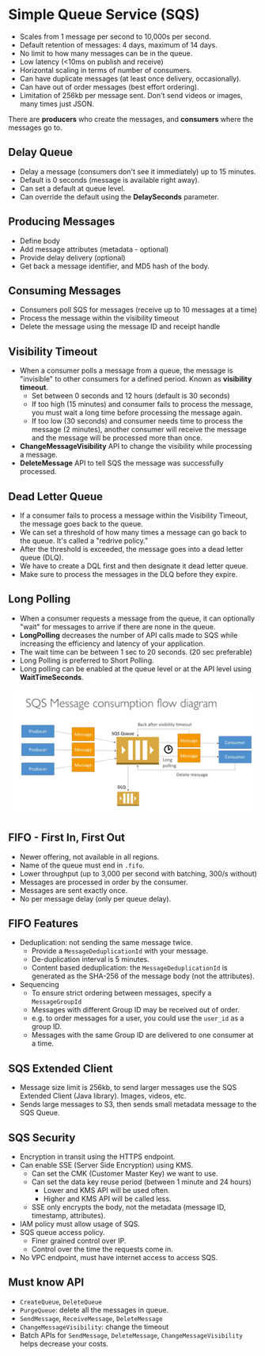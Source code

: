 # Simple Queue Service (SQS)

- Scales from 1 message per second to 10,000s per second.
- Default retention of messages: 4 days, maximum of 14 days.
- No limit to how many messages can be in the queue.
- Low latency (<10ms on publish and receive)
- Horizontal scaling in terms of number of consumers.
- Can have duplicate messages (at least once delivery, occasionally).
- Can have out of order messages (best effort ordering).
- Limitation of 256kb per message sent. Don't send videos or images, many times just JSON.

There are **producers** who create the messages, and **consumers** where the messages go to.

## Delay Queue

- Delay a message (consumers don't see it immediately) up to 15 minutes.
- Default is 0 seconds (message is available right away).
- Can set a default at queue level.
- Can override the default using the **DelaySeconds** parameter.

## Producing Messages

- Define body
- Add message attributes (metadata - optional)
- Provide delay delivery (optional)
- Get back a message identifier, and MD5 hash of the body.

## Consuming Messages

- Consumers poll SQS for messages (receive up to 10 messages at a time)
- Process the message within the visibility timeout
- Delete the message using the message ID and receipt handle

## Visibility Timeout

- When a consumer polls a message from a queue, the message is "invisible" to other consumers for a defined period. Known as **visibility timeout**.
  - Set between 0 seconds and 12 hours (default is 30 seconds)
  - If too high (15 minutes) and consumer fails to process the message, you must wait a long time before processing the message again.
  - If too low (30 seconds) and consumer needs time to process the message (2 minutes), another consumer will receive the message and the message will be processed more than once.
- **ChangeMessageVisibility** API to change the visibility while processing a message.
- **DeleteMessage** API to tell SQS the message was successfully processed.

## Dead Letter Queue

- If a consumer fails to process a message within the Visibility Timeout, the message goes back to the queue.
- We can set a threshold of how many times a message can go back to the queue. It's called a "redrive policy."
- After the threshold is exceeded, the message goes into a dead letter queue (DLQ).
- We have to create a DQL first and then designate it dead letter queue.
- Make sure to process the messages in the DLQ before they expire.

## Long Polling

- When a consumer requests a message from the queue, it can optionally "wait" for messages to arrive if there are none in the queue.
- **LongPolling** decreases the number of API calls made to SQS while increasing the efficiency and latency of your application.
- The wait time can be between 1 sec to 20 seconds. (20 sec preferable)
- Long Polling is preferred to Short Polling.
- Long polling can be enabled at the queue level or at the API level using **WaitTimeSeconds**.

![SQS Flow](../images/../../images/sqs-flow.png)

## FIFO - First In, First Out

- Newer offering, not available in all regions.
- Name of the queue must end in `.fifo`.
- Lower throughput (up to 3,000 per second with batching, 300/s without)
- Messages are processed in order by the consumer.
- Messages are sent exactly once.
- No per message delay (only per queue delay).

## FIFO Features

- Deduplication: not sending the same message twice.
  - Provide a `MessageDeduplicationId` with your message.
  - De-duplication interval is 5 minutes.
  - Content based deduplication: the `MessageDeduplicationId` is generated as the SHA-256 of the message body (not the attributes).
- Sequencing
  - To ensure strict ordering between messages, specify a `MessageGroupId`
  - Messages with different Group ID may be received out of order.
  - e.g. to order messages for a user, you could use the `user_id` as a group ID.
  - Messages with the same Group ID are delivered to one consumer at a time.

## SQS Extended Client

- Message size limit is 256kb, to send larger messages use the SQS Extended Client (Java library). Images, videos, etc.
- Sends large messages to S3, then sends small metadata message to the SQS Queue.

## SQS Security

- Encryption in transit using the HTTPS endpoint.
- Can enable SSE (Server Side Encryption) using KMS.
  - Can set the CMK (Customer Master Key) we want to use.
  - Can set the data key reuse period (between 1 minute and 24 hours)
    - Lower and KMS API will be used often.
    - Higher and KMS API will be called less.
  - SSE only encrypts the body, not the metadata (message ID, timestamp, attributes).
- IAM policy must allow usage of SQS.
- SQS queue access policy.
  - Finer grained control over IP.
  - Control over the time the requests come in.
- No VPC endpoint, must have internet access to access SQS.

## Must know API

- `CreateQueue`, `DeleteQueue`
- `PurgeQueue`: delete all the messages in queue.
- `SendMessage`, `ReceiveMessage`, `DeleteMessage`
- `ChangeMessageVisibility`: change the timeout
- Batch APIs for `SendMessage`, `DeleteMessage`, `ChangeMessageVisibility` helps decrease your costs.
